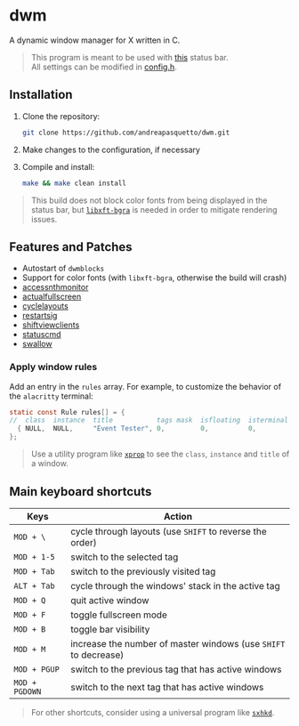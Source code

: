 # dwm

A dynamic window manager for X written in C.

> This program is meant to be used with [this](https://github.com/andreapasquetto/dwmblocks) status bar. \
> All settings can be modified in [config.h](./config.h).

## Installation

1. Clone the repository:

   ```sh
   git clone https://github.com/andreapasquetto/dwm.git
   ```

2. Make changes to the configuration, if necessary

3. Compile and install:

   ```sh
   make && make clean install
   ```

> This build does not block color fonts from being displayed in the status bar, but [`libxft-bgra`](https://aur.archlinux.org/packages/libxft-bgra/) is needed in order to mitigate rendering issues.

## Features and Patches

- Autostart of `dwmblocks`
- Support for color fonts (with `libxft-bgra`, otherwise the build will crash)
- [accessnthmonitor](https://dwm.suckless.org/patches/accessnthmonitor)
- [actualfullscreen](https://dwm.suckless.org/patches/actualfullscreen)
- [cyclelayouts](https://dwm.suckless.org/patches/cyclelayouts)
- [restartsig](https://dwm.suckless.org/patches/restartsig)
- [shiftviewclients](https://github.com/bakkeby/patches/wiki/shiftviewclients)
- [statuscmd](https://dwm.suckless.org/patches/statuscmd)
- [swallow](https://dwm.suckless.org/patches/swallow)

### Apply window rules

Add an entry in the `rules` array. For example, to customize the behavior of the `alacritty` terminal:

```c
static const Rule rules[] = {
//  class  instance  title           tags mask  isfloating  isterminal  noswallow  monitor
  { NULL,  NULL,     "Event Tester", 0,         0,          0,          1,        -1       },
};
```

> Use a utility program like [`xprop`](https://linux.die.net/man/1/xprop) to see the `class`, `instance` and `title` of a window.

## Main keyboard shortcuts

| Keys           | Action                                                          |
| -------------- | --------------------------------------------------------------- |
| `MOD + \`      | cycle through layouts (use `SHIFT` to reverse the order)        |
| `MOD + 1-5`    | switch to the selected tag                                      |
| `MOD + Tab`    | switch to the previously visited tag                            |
| `ALT + Tab`    | cycle through the windows' stack in the active tag              |
| `MOD + Q`      | quit active window                                              |
| `MOD + F`      | toggle fullscreen mode                                          |
| `MOD + B`      | toggle bar visibility                                           |
| `MOD + M`      | increase the number of master windows (use `SHIFT` to decrease) |
| `MOD + PGUP`   | switch to the previous tag that has active windows              |
| `MOD + PGDOWN` | switch to the next tag that has active windows                  |

> For other shortcuts, consider using a universal program like [`sxhkd`](https://github.com/baskerville/sxhkd).
